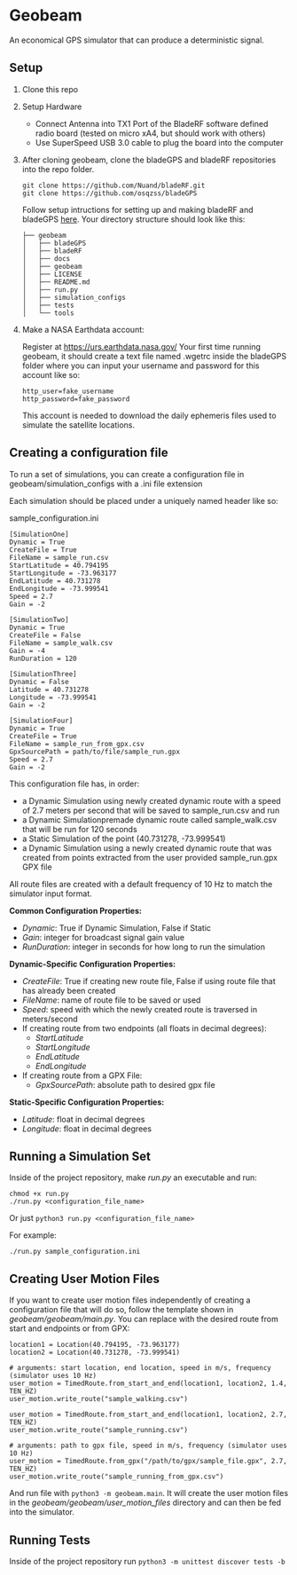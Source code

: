 # Geobeam

An economical GPS simulator that can produce a deterministic signal.

## Setup

1. Clone this repo
2. Setup Hardware
    * Connect Antenna into TX1 Port of the BladeRF software defined radio board (tested on micro xA4, but should work with others)
    * Use SuperSpeed USB 3.0 cable to plug the board into the computer
2. After cloning geobeam, clone the bladeGPS and bladeRF repositories into the repo folder.
    ```
    git clone https://github.com/Nuand/bladeRF.git
    git clone https://github.com/osqzss/bladeGPS
    ```
    Follow setup intructions for setting up and making bladeRF and bladeGPS [here](https://github.com/osqzss/bladeGPS).
    Your directory structure should look like this:
    ```
    ├── geobeam
    │   ├── bladeGPS
    │   ├── bladeRF
    │   ├── docs
    │   ├── geobeam
    │   ├── LICENSE
    │   ├── README.md
    │   ├── run.py
    │   ├── simulation_configs
    │   ├── tests
    │   └── tools
    ```

3. Make a NASA Earthdata account:

    Register at https://urs.earthdata.nasa.gov/
    Your first time running geobeam, it should create a text file named .wgetrc inside the bladeGPS folder where you can input your username and password for     this account like so:
    ```
    http_user=fake_username
    http_password=fake_password
    ```
    This account is needed to download the daily ephemeris files used to simulate the satellite locations.
  
## Creating a configuration file

To run a set of simulations, you can create a configuration file in geobeam/simulation_configs with a .ini file extension

Each simulation should be placed under a uniquely named header like so:

sample_configuration.ini
```
[SimulationOne]
Dynamic = True
CreateFile = True
FileName = sample_run.csv
StartLatitude = 40.794195
StartLongitude = -73.963177
EndLatitude = 40.731278
EndLongitude = -73.999541
Speed = 2.7
Gain = -2

[SimulationTwo]
Dynamic = True
CreateFile = False
FileName = sample_walk.csv
Gain = -4
RunDuration = 120

[SimulationThree]
Dynamic = False
Latitude = 40.731278
Longitude = -73.999541
Gain = -2

[SimulationFour]
Dynamic = True
CreateFile = True
FileName = sample_run_from_gpx.csv
GpxSourcePath = path/to/file/sample_run.gpx
Speed = 2.7
Gain = -2
```

This configuration file has, in order:
* a Dynamic Simulation using newly created dynamic route with a speed of 2.7 meters per second that will be saved to sample_run.csv and run
* a Dynamic Simulationpremade dynamic route called sample_walk.csv that will be run for 120 seconds
* a Static Simulation of the point (40.731278, -73.999541)
* a Dynamic Simulation using a newly created dynamic route that was created from points extracted from the user provided sample_run.gpx GPX file

All route files are created with a default frequency of 10 Hz to match the simulator input format.

**Common Configuration Properties:**
* _Dynamic_: True if Dynamic Simulation, False if Static
* _Gain_: integer for broadcast signal gain value
* _RunDuration_: integer in seconds for how long to run the simulation

**Dynamic-Specific Configuration Properties:**
* _CreateFile_: True if creating new route file, False if using route file that has already been created
* _FileName_: name of route file to be saved or used
* _Speed_: speed with which the newly created route is traversed in meters/second
* If creating route from two endpoints (all floats in decimal degrees):
  * _StartLatitude_
  * _StartLongitude_
  * _EndLatitude_
  * _EndLongitude_
* If creating route from a GPX File:
  * _GpxSourcePath_: absolute path to desired gpx file

**Static-Specific Configuration Properties:**
* _Latitude_: float in decimal degrees
* _Longitude_: float in decimal degrees

## Running a Simulation Set

Inside of the project repository, make _run.py_ an executable and run:
```
chmod +x run.py
./run.py <configuration_file_name>
```
Or just `python3 run.py <configuration_file_name>`

For example: 

`./run.py sample_configuration.ini`

## Creating User Motion Files

If you want to create user motion files independently of creating a configuration file that will do so, follow the template shown in _geobeam/geobeam/main.py_.
You can replace with the desired route from start and endpoints or from GPX:
```
location1 = Location(40.794195, -73.963177)
location2 = Location(40.731278, -73.999541)

# arguments: start location, end location, speed in m/s, frequency (simulator uses 10 Hz)
user_motion = TimedRoute.from_start_and_end(location1, location2, 1.4, TEN_HZ)
user_motion.write_route("sample_walking.csv")

user_motion = TimedRoute.from_start_and_end(location1, location2, 2.7, TEN_HZ)
user_motion.write_route("sample_running.csv")

# arguments: path to gpx file, speed in m/s, frequency (simulator uses 10 Hz)
user_motion = TimedRoute.from_gpx("/path/to/gpx/sample_file.gpx", 2.7, TEN_HZ)
user_motion.write_route("sample_running_from_gpx.csv")
```
And run file with `python3 -m geobeam.main`. It will create the user motion files in the _geobeam/geobeam/user_motion_files_ directory and can then be fed into the simulator.

## Running Tests

Inside of the project repository run `python3 -m unittest discover tests -b`
